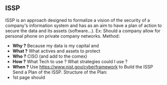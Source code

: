 ## ISSP
ISSP is an approach designed to formalize a vision of the security of a company's information system and has as an aim to have a plan of action to secure the data and its assets (software...).
	Ex: Should a company allow for personal phone on private company networks.
Method:
- **Why ?**  Because my data is my capital and 
- **What ?** What actives and assets to protect
- **Who ?** CISO (and add to the comex)
- **How ?** What Tech to use ? What strategies could I use ? 
- **When ?** 
Use https://www.nist.gov/cyberframework to Build the ISSP
Send a Plan of the ISSP.
Structure of the Plan:
- 1st page should 